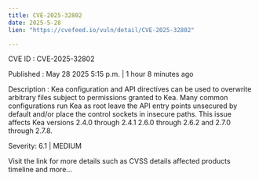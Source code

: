 ```yaml
---
title: CVE-2025-32802
date: 2025-5-28
lien: "https://cvefeed.io/vuln/detail/CVE-2025-32802"

---
```


CVE ID : CVE-2025-32802

Published :  May 28
2025
5:15 p.m. | 1 hour
8 minutes ago

Description : Kea configuration and API directives can be used to overwrite arbitrary files
subject to permissions granted to Kea.  Many common configurations run Kea as root
leave the API entry points unsecured by default
and/or place the control sockets in insecure paths.
This issue affects Kea versions 2.4.0 through 2.4.1
2.6.0 through 2.6.2
and 2.7.0 through 2.7.8.

Severity: 6.1 | MEDIUM

Visit the link for more details
such as CVSS details
affected products
timeline
and more...
